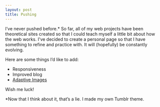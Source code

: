 ```yaml
---
layout: post
title: Pushing
---
```

I’ve never pushed before.* So far, all of my web projects have been theoretical sites created so that I could teach myself a little bit about how the web works. I've decided to create a personal page so that I have something to refine and practice with. It will (hopefully) be constantly evolving.

Here are some things I’d like to add:

* Responsiveness
* Improved blog
* [Adaptive Images](http://adaptive-images.com)

Wish me luck!

*Now that I think about it, that’s a lie. I made my own Tumblr theme.